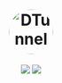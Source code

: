 <h1 align="center">
  <img src="([https://i.ibb.co/2Fc4sw7/20240326-053651.png](https://i.ibb.co/7SMc2NX/logo.jpg))" alt="DTunnel" style="width: 80px; height: 80px; border-radius: 50%;">
</h1>

<p align="center">
 <img src="https://img.shields.io/static/v1?label=DTunnel&message=Mod&color=E51C44&labelColor=0A1033" />
  <img src="https://img.shields.io/static/v1?label=Open&message=Source&color=E51C44&labelColor=0A1033" />
</p>
